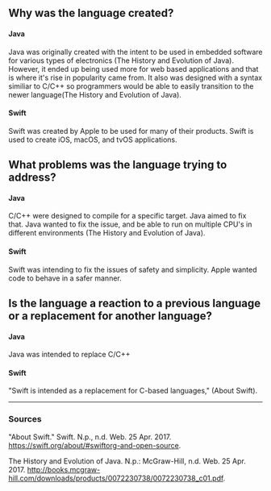 ## Why was the language created?
#### Java
Java was originally created with the intent to be used in embedded software for various types of electronics (The History and Evolution of Java). However, it ended up being used more for web based applications and that is where it's rise in popularity came from. It also was designed with a syntax similiar to C/C++ so programmers would be able to easily transition to the newer language(The History and Evolution of Java).

#### Swift
Swift was created by Apple to be used for many of their products. Swift is used to create iOS, macOS, and tvOS applications.

## What problems was the language trying to address?
#### Java
C/C++ were designed to compile for a specific target. Java aimed to fix that. Java wanted to fix the issue, and be able to run on multiple CPU's in different environments (The History and Evolution of Java).
#### Swift
Swift was intending to fix the issues of safety and simplicity. Apple wanted code to behave in a safer manner.

## Is the language a reaction to a previous language or a replacement for another language?
#### Java
Java was intended to replace C/C++

#### Swift
"Swift is intended as a replacement for C-based languages," (About Swift).



-----------------------------------------------------------------------------------------------------

### Sources
"About Swift." Swift. N.p., n.d. Web. 25 Apr. 2017. <https://swift.org/about/#swiftorg-and-open-source>.

The History and Evolution of Java. N.p.: McGraw-Hill, n.d. Web. 25 Apr. 2017. <http://books.mcgraw-hill.com/downloads/products/0072230738/0072230738_c01.pdf>.
